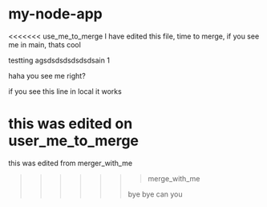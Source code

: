 # my-node-app

<<<<<<< use_me_to_merge
I have edited this file, time to merge, if you see me in main, thats cool

testting agsdsdsdsdsdsdsain 1

haha you see me right?

if you see this line in local it works


this was edited on user_me_to_merge
=======
this was edited from merger_with_me
>>>>>>> merge_with_me
>>>>>>
>>>>>>bye bye
>>>>>>can you
